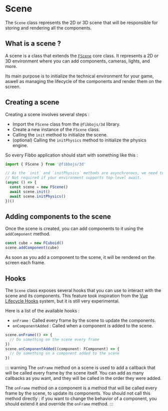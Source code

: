 # Scene

The `Scene` class represents the 2D or 3D scene that will be responsible for storing and rendering all the components.

## What is a scene ?

A scene is a class that extends the [`FScene`](/api/core/classes/FScene) core class. It represents a 2D or 3D environment where you can add components, cameras, lights, and more.

Its main purpose is to initialize the technical environment for your game, aswell as managing the lifecycle of the components and render them on the screen.

## Creating a scene

Creating a scene involves several steps :

- Import the `FScene` class from the `@fibbojs/3d` library.
- Create a new instance of the `FScene` class.
- Calling the `init` method to initialize the scene.
- (optional) Calling the `initPhysics` method to initialize the physics engine.

So every Fibbo application should start with something like this :

```typescript
import { FScene } from '@fibbojs/3d'

// As the `init` and `initPhysics` methods are asynchronous, we need to use an async function.
// Not required if your environment supports top-level await.
(async () => {
  const scene = new FScene()
  await scene.init()
  await scene.initPhysics()
})()
```

## Adding components to the scene

Once the scene is created, you can add components to it using the `addComponent` method.

```typescript
const cube = new FCuboid()
scene.addComponent(cube)
```

As soon as you add a component to the scene, it will be rendered on the screen each frame.

## Hooks

The `Scene` class exposes several hooks that you can use to interact with the scene and its components. This feature took inspiration from the [Vue Lifecycle Hooks](https://vuejs.org/guide/essentials/lifecycle.html) system, but it is still very experimental.

Here is a list of the available hooks :
- `onFrame` : Called every frame by the scene to update the components.
- `onComponentAdded` : Called when a component is added to the scene.

```typescript
scene.onFrame(() => {
  // Do something on the scene every frame
})
scene.onComponentAdded((component: FComponent) => {
  // Do something on a component added to the scene
})
```

::: warning
The `onFrame` method on a scene is used to add a callback that will be called every frame by the scene itself. You can add as many callbacks as you want, and they will be called in the order they were added.

The `onFrame` method on a component is a method that will be called every frame by the scene, to update its components. You should not call this method directly : if you want to change the behavior of a component, you should extend it and override the `onFrame` method.
:::
